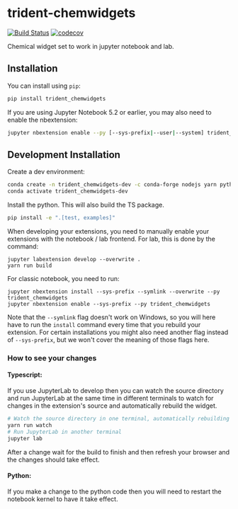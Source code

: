 
# trident-chemwidgets

[![Build Status](https://travis-ci.org/tridentbio/trident-chemwidgets.svg?branch=master)](https://travis-ci.org/tridentbio/trident_chemwidgets)
[![codecov](https://codecov.io/gh/tridentbio/trident-chemwidgets/branch/master/graph/badge.svg)](https://codecov.io/gh/tridentbio/trident-chemwidgets)


Chemical widget set to work in jupyter notebook and lab.

## Installation

You can install using `pip`:

```bash
pip install trident_chemwidgets
```

If you are using Jupyter Notebook 5.2 or earlier, you may also need to enable
the nbextension:
```bash
jupyter nbextension enable --py [--sys-prefix|--user|--system] trident_chemwidgets
```

## Development Installation

Create a dev environment:
```bash
conda create -n trident_chemwidgets-dev -c conda-forge nodejs yarn python jupyterlab
conda activate trident_chemwidgets-dev
```

Install the python. This will also build the TS package.
```bash
pip install -e ".[test, examples]"
```

When developing your extensions, you need to manually enable your extensions with the
notebook / lab frontend. For lab, this is done by the command:

```
jupyter labextension develop --overwrite .
yarn run build
```

For classic notebook, you need to run:

```
jupyter nbextension install --sys-prefix --symlink --overwrite --py trident_chemwidgets
jupyter nbextension enable --sys-prefix --py trident_chemwidgets
```

Note that the `--symlink` flag doesn't work on Windows, so you will here have to run
the `install` command every time that you rebuild your extension. For certain installations
you might also need another flag instead of `--sys-prefix`, but we won't cover the meaning
of those flags here.

### How to see your changes
#### Typescript:
If you use JupyterLab to develop then you can watch the source directory and run JupyterLab at the same time in different
terminals to watch for changes in the extension's source and automatically rebuild the widget.

```bash
# Watch the source directory in one terminal, automatically rebuilding when needed
yarn run watch
# Run JupyterLab in another terminal
jupyter lab
```

After a change wait for the build to finish and then refresh your browser and the changes should take effect.

#### Python:
If you make a change to the python code then you will need to restart the notebook kernel to have it take effect.
